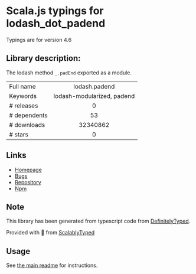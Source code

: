 
# Scala.js typings for lodash_dot_padend

Typings are for version 4.6

## Library description:
The lodash method `_.padEnd` exported as a module.

|                    |                 |
| ------------------ | :-------------: |
| Full name          | lodash.padend |
| Keywords           | lodash-modularized, padend |
| # releases         | 0 |
| # dependents       | 53 |
| # downloads        | 32340862 |
| # stars            | 0 |

## Links
- [Homepage](https://lodash.com/)
- [Bugs](https://github.com/lodash/lodash/issues)
- [Repository](https://github.com/lodash/lodash)
- [Npm](https://www.npmjs.com/package/lodash.padend)
    


## Note
This library has been generated from typescript code from [DefinitelyTyped](https://definitelytyped.org).

Provided with :purple_heart: from [ScalablyTyped](https://github.com/oyvindberg/ScalablyTyped)

## Usage
See [the main readme](../../readme.md) for instructions.


